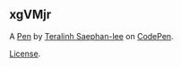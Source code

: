 xgVMjr
------


A [Pen](http://codepen.io/teralinh/pen/xgVMjr) by [Teralinh Saephan-lee](http://codepen.io/teralinh) on [CodePen](http://codepen.io/).

[License](http://codepen.io/teralinh/pen/xgVMjr/license).